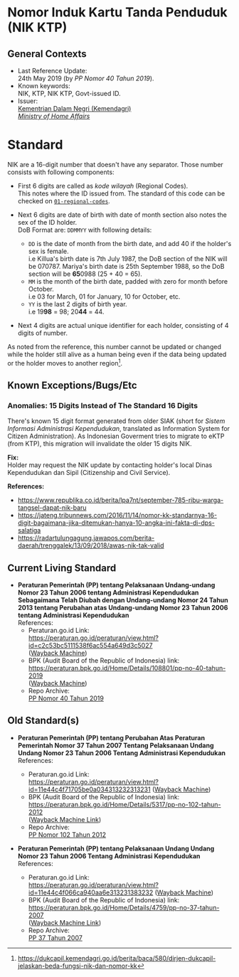 # Nomor Induk Kartu Tanda Penduduk (NIK KTP)

## General Contexts
- Last Reference Update: \
  24th May 2019 (by *PP Nomor 40 Tahun 2019*).
- Known keywords: \
  NIK, KTP, NIK KTP, Govt-issued ID.
- Issuer: \
  [Kementrian Dalam Negri (Kemendagri) \
  *Ministry of Home Affairs*](http://www.kemendagri.go.id/)

# Standard

NIK are a 16-digit number that doesn't have any separator. Those number consists
with following components:

- First 6 digits are called as *kode wilayah* (Regional Codes). \
  This notes where the ID issued from. The standard of this code can be checked on
  [`01-regional-codes`](./../1-regional-codes/).

- Next 6 digits are date of birth with date of month section also notes the sex
  of the ID holder. \
  DoB Format are: `DDMMYY` with following details:
  - `DD` is the date of month from the birth date, and add 40 if the holder's sex is female. \
    i.e Killua's birth date is 7th July 1987, the DoB section of the NIK will
    be 070787. Mariya's birth date is 25th September 1988, so the DoB section
    will be **65**0988 (25 + 40 = 65).
  - `MM` is the month of the birth date, padded with zero for month before October. \
    i.e 03 for March, 01 for January, 10 for October, etc.
  - `YY` is the last 2 digits of birth year. \
    i.e 19**98** = 98; 20**44** = 44.

- Next 4 digits are actual unique identifier for each holder, consisting of 4
  digits of number.

As noted from the reference, this number cannot be updated or changed while the
holder still alive as a human being even if the data being updated or the holder
moves to another region[^1].

## Known Exceptions/Bugs/Etc

### Anomalies: 15 Digits Instead of The Standard 16 Digits
There's known 15 digit format generated from older SIAK (short for *Sistem
Informasi Administrasi Kependudukan*, translated as Information System for
Citizen Administration). As Indonesian Goverment tries to migrate to eKTP (from
KTP), this migration will invalidate the older 15 digits NIK.

**Fix:**\
Holder may request the NIK update by contacting holder's local Dinas Kependudukan dan
Sipil (Citizenship and Civil Service).


**References:**
- https://www.republika.co.id/berita/lpa7nt/september-785-ribu-warga-tangsel-dapat-nik-baru
- https://jateng.tribunnews.com/2016/11/14/nomor-kk-standarnya-16-digit-bagaimana-jika-ditemukan-hanya-10-angka-ini-fakta-di-dps-salatiga
- https://radartulungagung.jawapos.com/berita-daerah/trenggalek/13/09/2018/awas-nik-tak-valid


## Current Living Standard
- **Peraturan Pemerintah (PP) tentang Pelaksanaan Undang-undang Nomor 23 Tahun
  2006 tentang Administrasi Kependudukan Sebagaimana Telah Diubah dengan
  Undang-undang Nomor 24 Tahun 2013 tentang Perubahan atas Undang-undang Nomor
  23 Tahun 2006 tentang Administrasi Kependudukan** \
  References:
  - Peraturan.go.id Link: \
    https://peraturan.go.id/peraturan/view.html?id=c2c53bc5111538f6ac554a649d3c5027 \
    ([Wayback Machine](https://web.archive.org/web/*/https://peraturan.go.id/peraturan/view.html?id=c2c53bc5111538f6ac554a649d3c5027))
  - BPK (Audit Board of the Republic of Indonesia) link: \
    https://peraturan.bpk.go.id/Home/Details/108801/pp-no-40-tahun-2019 \
    ([Wayback Machine](https://web.archive.org/web/2021*/https://peraturan.bpk.go.id/Home/Details/108801/pp-no-40-tahun-2019))
  - Repo Archive: \
    [PP Nomor 40 Tahun 2019](./archives/PP%20Nomor%2040%20Tahun%202019.pdf)

## Old Standard(s)
- **Peraturan Pemerintah (PP) tentang Perubahan Atas Peraturan Pemerintah Nomor 37
  Tahun 2007 Tentang Pelaksanaan Undang Undang Nomor 23 Tahun 2006 Tentang
  Administrasi Kependudukan** \
  References:
  - Peraturan.go.id Link: \
    https://peraturan.go.id/peraturan/view.html?id=11e44c4f71705be0a034313232313231
    ([Wayback Machine](https://web.archive.org/web/*/https://peraturan.go.id/peraturan/view.html?id=11e44c4f71705be0a034313232313231))
  - BPK (Audit Board of the Republic of Indonesia) link: \
    https://peraturan.bpk.go.id/Home/Details/5317/pp-no-102-tahun-2012 \
    ([Wayback Machine
    Link](https://web.archive.org/web/*/https://peraturan.bpk.go.id/Home/Details/5317/pp-no-102-tahun-2012))
  - Repo Archive: \
    [PP Nomor 102 Tahun 2012](archives/PP%20Nomor%20102%20Tahun%202012.pdf)

- **Peraturan Pemerintah (PP) tentang Pelaksanaan Undang Undang Nomor 23 Tahun
  2006 Tentang Administrasi Kependudukan** \
  References:
  - Peraturan.go.id Link: \
    https://peraturan.go.id/peraturan/view.html?id=11e44c4f066ca940aa6e313231383232
    ([Wayback Machine](https://web.archive.org/web/*/https://peraturan.go.id/peraturan/view.html?id=11e44c4f066ca940aa6e313231383232))
  - BPK (Audit Board of the Republic of Indonesia) link: \
    https://peraturan.bpk.go.id/Home/Details/4759/pp-no-37-tahun-2007 \
    ([Wayback Machine
    Link](https://web.archive.org/web/*/https://peraturan.bpk.go.id/Home/Details/4759/pp-no-37-tahun-2007))
  - Repo Archive: \
    [PP 37 Tahun 2007](archives/PP%2037%20Tahun%202007.pdf)


[^1]: https://dukcapil.kemendagri.go.id/berita/baca/580/dirjen-dukcapil-jelaskan-beda-fungsi-nik-dan-nomor-kk
